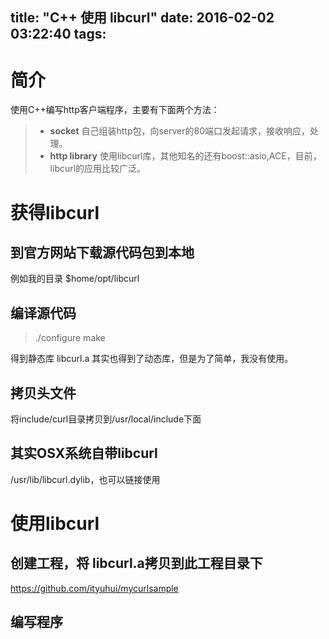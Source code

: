 title: "C++ 使用 libcurl"
date: 2016-02-02 03:22:40
tags:
---
# 简介
使用C++编写http客户端程序，主要有下面两个方法：
> * **socket**
自己组装http包，向server的80端口发起请求，接收响应，处理。
> * **http library**
使用libcurl库，其他知名的还有boost::asio,ACE，目前，libcurl的应用比较广泛。

# 获得libcurl

## 到官方网站下载源代码包到本地
例如我的目录 $home/opt/libcurl

## 编译源代码
> ./configure
> make

得到静态库 libcurl.a
其实也得到了动态库，但是为了简单，我没有使用。

## 拷贝头文件
将include/curl目录拷贝到/usr/local/include下面

## 其实OSX系统自带libcurl
/usr/lib/libcurl.dylib，也可以链接使用

# 使用libcurl

## 创建工程，将 libcurl.a拷贝到此工程目录下

https://github.com/ityuhui/mycurlsample

## 编写程序
